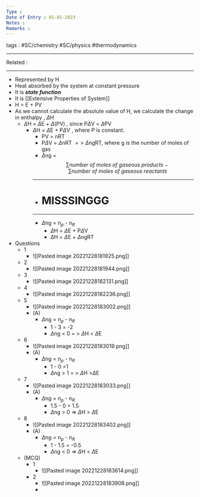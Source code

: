 ```yaml
---
Type : 
Date of Entry : 01-01-2023
Notes : 
Remarks :  
---
```

 tags :  #SC/chemistry #SC/physics #thermodynamics
 
---
Related :  

---

- Represented by H
- Heat absorbed by the system at constant pressure
- It is ***state function***
- It is [[Extensive Properties of System]]
- H = E + PV
- As we cannot calculate the absolute value of H, we calculate the change in enthalpy , $\Delta$H
	- $\Delta$H = $\Delta$E + $\Delta$(PV) , since P$\Delta$V = $\Delta$PV
		- $\Delta$H = $\Delta$E + P$\Delta$V , where P is constant.
			- PV = nRT
			- P$\Delta$V = $\Delta$nRT $=>$  $\Delta$ngRT, where g is the number of moles of gas
			- $\Delta$ng = $$\sum number \ of \ moles \ of \ gaseous \  products - \sum number \ of \ moles \ of \ gaseous \ reactants$$
			- ---
			- # **MISSSINGGG**
			- ---
			- $\Delta$ng = n$_{p}$ - n$_{R}$
				- $\Delta$H = $\Delta$E + P$\Delta$V
				- $\Delta$H = $\Delta$E + $\Delta$ngRT
- Questions
	- 1
		- ![[Pasted image 20221228181925.png]]
	- 2
		- ![[Pasted image 20221228181944.png]]
	- 3
		- ![[Pasted image 20221228182131.png]]
	- 4
		- ![[Pasted image 20221228182236.png]]
	- 5
		- ![[Pasted image 20221228183002.png]]
		- (A)
			- $\Delta$ng = n$_{p}$ - n$_{R}$
				- 1 - 3 = -2
				- $\Delta$ng < 0 = > $\Delta$H < $\Delta$E
	- 6
		- ![[Pasted image 20221228183019.png]]
		- (A)
			- $\Delta$ng = n$_{p}$ - n$_{R}$
				- 1 - 0 =1
				- $\Delta$ng > 1 = > $\Delta$H >$\Delta$E
	- 7
		- ![[Pasted image 20221228183033.png]]
		- (A)
			- $\Delta$ng = n$_{p}$ - n$_{R}$
				- 1.5 - 0 = 1.5
				- $\Delta$ng > 0  => $\Delta$H > $\Delta$E
	- 8
		- ![[Pasted image 20221228183402.png]]
		- (A)
			- $\Delta$ng = n$_{p}$ - n$_{R}$
				- 1 - 1.5 = -0.5
				- $\Delta$ng < 0 => $\Delta$H < $\Delta$E
	- (MCQ)
		- 1
			- ![[Pasted image 20221228183614.png]]
		- 2
			- ![[Pasted image 20221228183908.png]]
			- 